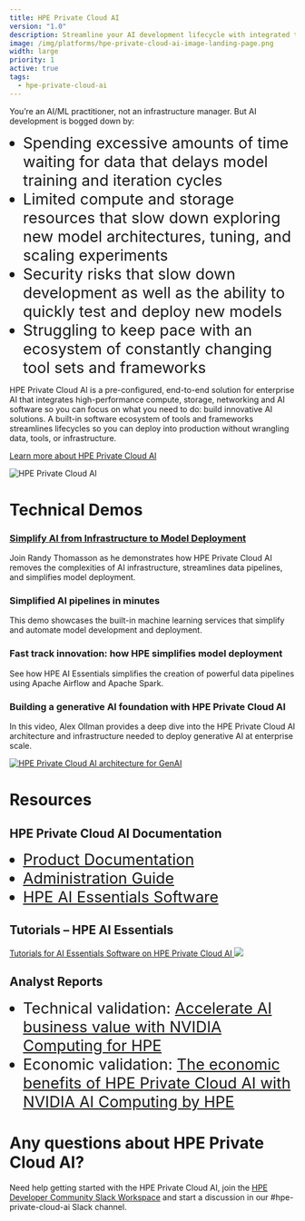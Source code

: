 ```yaml
---
title: HPE Private Cloud AI
version: "1.0"
description: Streamline your AI development lifecycle with integrated tools and resources
image: /img/platforms/hpe-private-cloud-ai-image-landing-page.png
width: large
priority: 1
active: true
tags:
  - hpe-private-cloud-ai
---
```

<style>
li {
   font-size: 27px;
   line-height: 33px;
   max-width: none;
}
</style>

You’re an AI/ML practitioner, not an infrastructure manager. But AI development is bogged down by: 

* Spending excessive amounts of time waiting for data that delays model training and iteration cycles 
* Limited compute and storage resources that slow down exploring new model architectures, tuning, and scaling experiments 
* Security risks that slow down development as well as the ability to quickly test and deploy new models  
* Struggling to keep pace with an ecosystem of constantly changing tool sets and frameworks 

HPE Private Cloud AI is a pre-configured, end-to-end solution for enterprise AI that integrates high-performance compute, storage, networking and AI software so you can focus on what you need to do: build innovative AI solutions. A built-in software ecosystem of tools and frameworks streamlines lifecycles so you can deploy into production without wrangling data, tools, or infrastructure.   

[Learn more about HPE Private Cloud AI](https://hpe.com/private-cloud-ai)

![HPE Private Cloud AI](/img/hpe-private-cloud-ai-picture1-new.jpg "HPE Private Cloud AI")

# Technical Demos

### [Simplify AI from Infrastructure to Model Deployment](https://www.brighttalk.com/webcast/19535/640132?utm_source=HPE&utm_medium=brighttalk&utm_campaign=640132)

Join Randy Thomasson as he demonstrates how HPE Private Cloud AI removes the complexities of AI infrastructure, streamlines data pipelines, and simplifies model deployment.

### Simplified AI pipelines in minutes

This demo showcases the built-in machine learning services that simplify and automate model development and deployment. 

### Fast track innovation: how HPE simplifies model deployment 

See how HPE AI Essentials simplifies the creation of powerful data pipelines using Apache Airflow and Apache Spark. 

### Building a generative AI foundation with HPE Private Cloud AI

In this video, Alex Ollman provides a deep dive into the HPE Private Cloud AI architecture and infrastructure needed to deploy generative AI at enterprise scale.

[![HPE Private Cloud AI architecture for GenAI](https://img.youtube.com/vi/AIG4-O9ZVRY/hqdefault.jpg)](https://www.youtube.com/watch?v=AIG4-O9ZVRY)

# Resources

## HPE Private Cloud AI Documentation

* [Product Documentation](https://www.hpe.com/psnow/product-documentation?oid=1014847366&cc=my&lc=en&jumpid=in_pdp-psnow-docs)
* [Administration Guide](https://hpe.com/support/PCAIUserGuide)
* [HPE AI Essentials Software](https://www.hpe.com/support/AIEDocs)

## Tutorials – HPE AI Essentials

[Tutorials for AI Essentials Software on HPE Private Cloud AI ![](Github)](https://github.com/HPEEzmeral/aie-tutorials/tree/aie-1.7.0)

## Analyst Reports

* Technical validation: [Accelerate AI business value with NVIDIA Computing for HPE](https://psnow.ext.hpe.com/doc/a00146294enw) 
* Economic validation: [The economic benefits of HPE Private Cloud AI with NVIDIA AI Computing by HPE](https://www.hpe.com/psnow/doc/a00146433enw)

# Any questions about HPE Private Cloud AI?

Need help getting started with the HPE Private Cloud AI, join the [HPE Developer Community Slack Workspace](https://developer.hpe.com/slack-signup/) and start a discussion in our #hpe-private-cloud-ai Slack channel.
